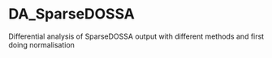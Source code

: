 # DA_SparseDOSSA
Differential analysis of SparseDOSSA output with different methods and first doing normalisation
